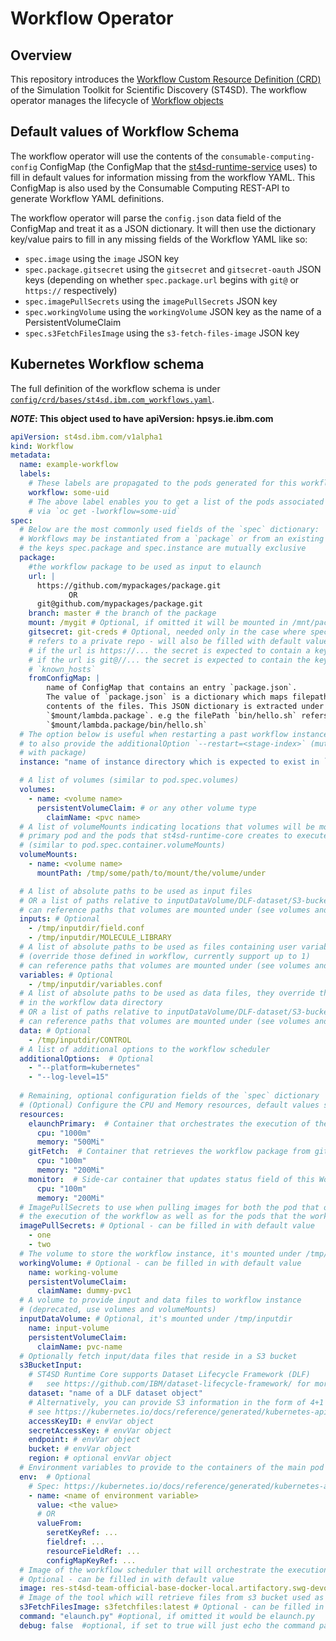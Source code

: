 # Workflow Operator

## Overview

This repository introduces the [Workflow Custom Resource Definition (CRD)](config/crd/bases/st4sd.ibm.com_workflows.yaml)
 of the Simulation Toolkit for Scientific Discovery (ST4SD). The workflow operator manages the lifecycle of [Workflow objects](config/samples/st4sd_v1alpha1_workflow.yaml)


## Default values of Workflow Schema

The workflow operator will use the contents of the `consumable-computing-config` ConfigMap (the ConfigMap that the [st4sd-runtime-service](https://github.ibm.com/st4sd/st4sd-runtime-service) uses) to fill in default values for information missing from the workflow YAML. This ConfigMap is also used by the Consumable Computing REST-API to generate Workflow YAML definitions.

The workflow operator will parse the `config.json` data field of the ConfigMap and treat it as a JSON dictionary. It will then use the dictionary key/value pairs to fill in any missing fields of the Workflow YAML like so:

- `spec.image` using the `image` JSON key
- `spec.package.gitsecret` using the `gitsecret` and `gitsecret-oauth` JSON keys (depending on whether `spec.package.url` begins with `git@` or `https://` respectively)
- `spec.imagePullSecrets` using the `imagePullSecrets` JSON key
- `spec.workingVolume` using the `workingVolume` JSON key as the name of a PersistentVolumeClaim
- `spec.s3FetchFilesImage` using the `s3-fetch-files-image` JSON key

## Kubernetes Workflow schema

The full definition of the workflow schema is under [`config/crd/bases/st4sd.ibm.com_workflows.yaml`](config/crd/bases/st4sd.ibm.com_workflows.yaml).

__*NOTE*: This object used to have apiVersion: hpsys.ie.ibm.com__

```yaml
apiVersion: st4sd.ibm.com/v1alpha1
kind: Workflow
metadata:
  name: example-workflow
  labels:
    # These labels are propagated to the pods generated for this workflow
    workflow: some-uid
    # The above label enables you to get a list of the pods associated with this workflow
    # via `oc get -lworkflow=some-uid`
spec:
  # Below are the most commonly used fields of the `spec` dictionary:
  # Workflows may be instantiated from a `package` or from an existing `instance`
  # the keys spec.package and spec.instance are mutually exclusive
  package:
    #the workflow package to be used as input to elaunch
    url: |
      https://github.com/mypackages/package.git 
             OR
      git@github.com/mypackages/package.git
    branch: master # the branch of the package
    mount: /mygit # Optional, if omitted it will be mounted in /mnt/package
    gitsecret: git-creds # Optional, needed only in the case where spec.package.url
    # refers to a private repo - will also be filled with default value
    # if the url is https://... the secret is expected to contain a key `oauth-token`
    # if the url is git@//... the secret is expected to contain the keys `ssh` and
    # `known_hosts`
    fromConfigMap: |
        name of ConfigMap that contains an entry `package.json`.
        The value of `package.json` is a dictionary which maps filepaths to the
        contents of the files. This JSON dictionary is extracted under the folder
        `$mount/lambda.package`. e.g the filePath `bin/hello.sh` refers to the file
        `$mount/lambda.package/bin/hello.sh`
  # The option below is useful when restarting a past workflow instance, don't forget
  # to also provide the additionalOption `--restart=<stage-index>` (mutually exclusive
  # with package)
  instance: "name of instance directory which is expected to exist in `working-volume`"

  # A list of volumes (similar to pod.spec.volumes)
  volumes:
    - name: <volume name>
      persistentVolumeClaim: # or any other volume type
        claimName: <pvc name>
  # A list of volumeMounts indicating locations that volumes will be mounted in the 
  # primary pod and the pods that st4sd-runtime-core creates to execute the workflow nodes
  # (similar to pod.spec.container.volumeMounts)
  volumeMounts:
    - name: <volume name>
      mountPath: /tmp/some/path/to/mount/the/volume/under

  # A list of absolute paths to be used as input files
  # OR a list of paths relative to inputDataVolume/DLF-dataset/S3-bucket 
  # can reference paths that volumes are mounted under (see volumes and volumeMounts)
  inputs: # Optional
    - /tmp/inputdir/field.conf
    - /tmp/inputdir/MOLECULE_LIBRARY
  # A list of absolute paths to be used as files containing user variables 
  # (override those defined in workflow, currently support up to 1)
  # can reference paths that volumes are mounted under (see volumes and volumeMounts)
  variables: # Optional
    - /tmp/inputdir/variables.conf
  # A list of absolute paths to be used as data files, they override those that come 
  # in the workflow data directory
  # OR a list of paths relative to inputDataVolume/DLF-dataset/S3-bucket 
  # can reference paths that volumes are mounted under (see volumes and volumeMounts))
  data: # Optional
    - /tmp/inputdir/CONTROL
  # A list of additional options to the workflow scheduler
  additionalOptions:  # Optional
    - "--platform=kubernetes"
    - "--log-level=15"
  
  # Remaining, optional configuration fields of the `spec` dictionary
  # (Optional) Configure the CPU and Memory resources, default values shown below
  resources:
    elaunchPrimary:  # Container that orchestrates the execution of the workflow
      cpu: "1000m"
      memory: "500Mi"
    gitFetch:  # Container that retrieves the workflow package from git
      cpu: "100m"
      memory: "200Mi"
    monitor:  # Side-car container that updates status field of this Workflow object
      cpu: "100m"
      memory: "200Mi"
  # ImagePullSecrets to use when pulling images for both the pod that orchestrates
  # the execution of the workflow as well as for the pods that the workflow generates
  imagePullSecrets: # Optional - can be filled in with default value
    - one
    - two
  # The volume to store the workflow instance, it's mounted under /tmp/workdir
  workingVolume: # Optional - can be filled in with default value
    name: working-volume
    persistentVolumeClaim:
      claimName: dummy-pvc1
  # A volume to provide input and data files to workflow instance
  # (deprecated, use volumes and volumeMounts)
  inputDataVolume: # Optional, it's mounted under /tmp/inputdir
    name: input-volume
    persistentVolumeClaim:
      claimName: pvc-name
  # Optionally fetch input/data files that reside in a S3 bucket
  s3BucketInput:
    # ST4SD Runtime Core supports Dataset Lifecycle Framework (DLF)
    #   see https://github.com/IBM/dataset-lifecycle-framework/ for more info
    dataset: "name of a DLF dataset object"
    # Alternatively, you can provide S3 information in the form of 4+1 `envVar` objects
    # see https://kubernetes.io/docs/reference/generated/kubernetes-api/v1.19/#envvar-v1-core
    accessKeyID: # envVar object
    secretAccessKey: # envVar object
    endpoint: # envVar object
    bucket: # envVar object
    region: # optional envVar object
  # Environment variables to provide to the containers of the main pod
  env:  # Optional
    # Spec: https://kubernetes.io/docs/reference/generated/kubernetes-api/v1.19/#envvar-v1-core
    - name: <name of environment variable>
      value: <the value>
      # OR
      valueFrom:
        seretKeyRef: ... 
        fieldref: ...
        resourceFieldRef: ...
        configMapKeyRef: ...
  # Image of the workflow scheduler that will orchestrate the execution of the workflow
  # Optional - can be filled in with default value  
  image: res-st4sd-team-official-base-docker-local.artifactory.swg-devops.com/st4sd-runtime-k8s:latest
  # Image of the tool which will retrieve files from s3 bucket used as input
  s3FetchFilesImage: s3fetchfiles:latest # Optional - can be filled in with default value
  command: "elaunch.py" #optional, if omitted it would be elaunch.py
  debug: false  #optional, if set to true will just echo the command passed to the container
```
